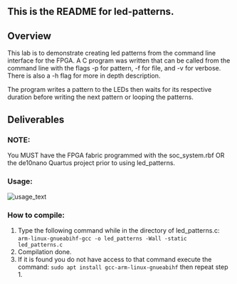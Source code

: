 ## This is the README for led-patterns.

## Overview
This lab is to demonstrate creating led patterns from the command line interface for the FPGA. 
A C program was written that can be called from the command line with the flags -p for pattern, -f for file, and -v for verbose.
There is also a -h flag for more in depth description.

The program writes a pattern to the LEDs then waits for its respective duration before writing the next pattern or looping the patterns.

## Deliverables
### NOTE:
You MUST have the FPGA fabric programmed with the soc_system.rbf OR the de10nano Quartus project prior to using led_patterns.
### Usage:
![usage_text](assets/usage_text.jpg)

### How to compile:
1. Type the following command while in the directory of led_patterns.c: ```arm-linux-gnueabihf-gcc -o led_patterns -Wall -static led_patterns.c```
2. Compilation done.
3. If it is found you do not have access to that command execute the command: ```sudo apt install gcc-arm-linux-gnueabihf``` then repeat step 1.
